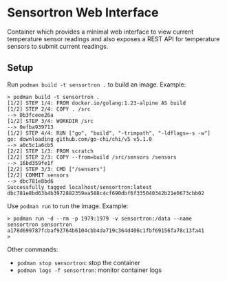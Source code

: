 # Sensortron Web Interface

Container which provides a minimal web interface to view current
temperature sensor readings and also exposes a REST API for temperature
sensors to submit current readings.

## Setup

Run `podman build -t sensortron .` to build an image.  Example:

    > podman build -t sensortron .
    [1/2] STEP 1/4: FROM docker.io/golang:1.23-alpine AS build
    [1/2] STEP 2/4: COPY . /src
    --> 0b3fceee26a
    [1/2] STEP 3/4: WORKDIR /src
    --> 0efba939713
    [1/2] STEP 4/4: RUN ["go", "build", "-trimpath", "-ldflags=-s -w"]
    go: downloading github.com/go-chi/chi/v5 v5.1.0
    --> a0c5c1a6cb5
    [2/2] STEP 1/3: FROM scratch
    [2/2] STEP 2/3: COPY --from=build /src/sensors /sensors
    --> 16bd359fe1f
    [2/2] STEP 3/3: CMD ["/sensors"]
    [2/2] COMMIT sensors
    --> dbc781e8bd6
    Successfully tagged localhost/sensortron:latest
    dbc781e8bd63b4b3972882359ea588c4cf690dbf6f335040342b21e0673cbb02

Use `podman run` to run the image.  Example:

    > podman run -d --rm -p 1979:1979 -v sensortron:/data --name sensortron sensortron
    a178d699787fcbaf92764b6104cbb4da719c364d406c1fbf69156fa78c13fa41
    > 

Other commands:
- `podman stop sensortron`: stop the container
- `podman logs -f sensortron`: monitor container logs
